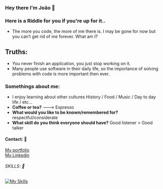 ### **Hey there I'm João** 👋


### Here is a Riddle for you if you're up for it.. 
- The more you code, the more of me there is. I may be gone for now but you can’t get rid of me forever. What am I?


## Truths:
 - You never finish an application, you just stop working on it.
 - Many people use software in their daily life, so the importance of solving problems with code is more important then ever.


### Somethings about me:
- I enjoy learning about other cultures History / Food / Music / Day to day life / etc...
- **Coffee or tea?** ---> Espresso
- **What would you like to be known/remembered for?** respectful/considerate
- **What skill do you think everyone should have?** Good listener > Good talker

 #### Contact: 📧 
[My portfolio](https://portfolio-website-1az.pages.dev/about)  <br>
[My Linkedin](https://www.linkedin.com/in/jo%C3%A3omiguelc/)
###### SKILLS: 🔧
[![My Skills](https://skillicons.dev/icons?i=html,css,sass,tailwind,js,react,nodejs,postman,git,github&perline=5)](https://skillicons.dev)


